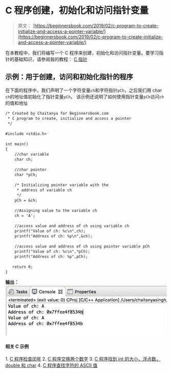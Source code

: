 # C 程序创建，初始化和访问指针变量

> 原文： [https://beginnersbook.com/2019/02/c-program-to-create-initialize-and-access-a-pointer-variable/](https://beginnersbook.com/2019/02/c-program-to-create-initialize-and-access-a-pointer-variable/)

在本教程中，我们将编写一个 C 程序来创建，初始化和访问指针变量。要学习指针的基础知识，请参阅我的教程： [C 指针](https://beginnersbook.com/2014/01/c-pointers/)

## 示例：用于创建，访问和初始化指针的程序

在下面的程序中，我们声明了一个字符变量`ch`和字符指针`pCh`，之后我们用 char `ch`的地址值初始化了指针变量`pCh`。
该示例还说明了如何使用指针变量`pCh`访问`ch`的值和地址

```
/* Created by Chaitanya for Beginnersbook.com
 * C program to create, initialize and access a pointer
 */

#include <stdio.h>

int main()
{
	//char variable
    char ch;

    //char pointer
    char *pCh;

    /* Initializing pointer variable with the
     * address of variable ch
     */
    pCh = &ch;

    //Assigning value to the variable ch
    ch = 'A';

    //access value and address of ch using variable ch
    printf("Value of ch: %c\n",ch);
    printf("Address of ch: %p\n",&ch);

    //access value and address of ch using pointer variable pCh
    printf("Value of ch: %c\n",*pCh);
    printf("Address of ch: %p",pCh);

   return 0;
}
```

**输出：**
![C program to create, initialize and access a pointer variable](img/6e5983a5b6f55ec202c9f458decdc7d6.jpg)

#### 相关 C 示例

1\. [C 程序检查闰年](https://beginnersbook.com/2017/09/c-program-to-check-leap-year/)
2\. [C 程序交换两个数字](https://beginnersbook.com/2017/09/c-program-to-swap-two-numbers/)
3\. [C 程序找到 int 的大小，浮点数， double 和 char](https://beginnersbook.com/2017/09/c-program-to-find-the-size-of-int-float-double-and-char/)
4\. [C 程序查找字符的 ASCII 值](https://beginnersbook.com/2017/09/c-program-to-find-ascii-value-of-a-character/)